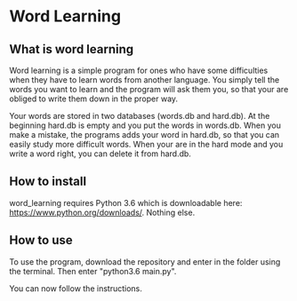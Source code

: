 # Word Learning

## What is word learning

Word learning is a simple program for ones who have some difficulties when they have to learn words from another language. You simply tell the words you want to learn and the program will ask them you, so that your are obliged to write them down in the proper way.

Your words are stored in two databases (words.db and hard.db). At the beginning hard.db is empty and you put the words in words.db. When you make a mistake, the programs adds your word in hard.db, so that you can easily study more difficult words. When your are in the hard mode and you write a word right, you can delete it from hard.db.

## How to install

word_learning requires Python 3.6 which is downloadable here: https://www.python.org/downloads/. Nothing else.

## How to use

To use the program, download the repository and enter in the folder using the terminal. Then enter "python3.6 main.py". 

You can now follow the instructions.
